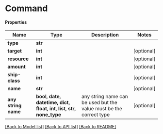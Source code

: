 # Command

#### Properties
Name | Type | Description | Notes
------------ | ------------- | ------------- | -------------
**type** | **str** |  | 
**target** | **int** |  | [optional] 
**resource** | **int** |  | [optional] 
**amount** | **int** |  | [optional] 
**ship-class** | **int** |  | [optional] 
**name** | **str** |  | [optional] 
**any string name** | **bool, date, datetime, dict, float, int, list, str, none_type** | any string name can be used but the value must be the correct type | [optional]

[[Back to Model list]](../README.md#documentation-for-models) [[Back to API list]](../README.md#documentation-for-api-endpoints) [[Back to README]](../README.md)

